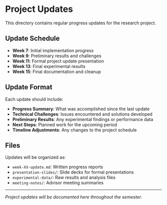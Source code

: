 # Project Updates

This directory contains regular progress updates for the research project.

## Update Schedule

- **Week 7**: Initial implementation progress
- **Week 9**: Preliminary results and challenges
- **Week 11**: Formal project update presentation
- **Week 13**: Final experimental results
- **Week 15**: Final documentation and cleanup

## Update Format

Each update should include:
- **Progress Summary**: What was accomplished since the last update
- **Technical Challenges**: Issues encountered and solutions developed
- **Preliminary Results**: Any experimental findings or performance data
- **Next Steps**: Planned work for the upcoming period
- **Timeline Adjustments**: Any changes to the project schedule

## Files

Updates will be organized as:
- `week-XX-update.md`: Written progress reports
- `presentation-slides/`: Slide decks for formal presentations
- `experimental-data/`: Raw results and analysis files
- `meeting-notes/`: Advisor meeting summaries

---

*Project updates will be documented here throughout the semester.*